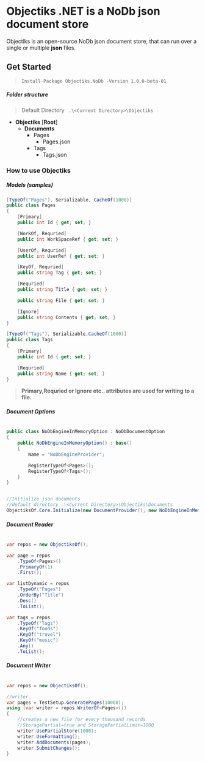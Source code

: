 # Objectiks .NET is a NoDb json document store 

Objectiks is an open-source NoDb json document store, that can run over a single or multiple **json** files.



## Get Started

> ```Install-Package Objectiks.NoDb -Version 1.0.0-beta-01```

##### Folder structure

> Default Directory ``` .\<Current Directory>\Objectiks```

- **Objectiks** [**Root**]
  - **Documents**
    - Pages
      - Pages.json
    - Tags
      - Tags.json
  
### How to use Objectiks

##### Models (samples)

```csharp
[TypeOf("Pages"), Serializable, CacheOf(1000)]
public class Pages
{
    [Primary]
    public int Id { get; set; }

    [WorkOf, Requried]
    public int WorkSpaceRef { get; set; }

    [UserOf, Requried]
    public int UserRef { get; set; }

    [KeyOf, Requried]
    public string Tag { get; set; }

    [Requried]
    public string Title { get; set; }

    public string File { get; set; }

    [Ignore]
    public string Contents { get; set; }
}

[TypeOf("Tags"), Serializable,CacheOf(1000)]
public class Tags
{
    [Primary]
    public int Id { get; set; }

    [Requried]
    public string Name { get; set; }
}

```

> **Primary,Requried or Ignore  etc.. attributes are used for writing to a file.**


##### Document Options

```csharp

public class NoDbEngineInMemoryOption : NoDbDocumentOption
{
    public NoDbEngineInMemoryOption() : base()
    {
        Name = "NoDbEngineProvider";

        RegisterTypeOf<Pages>();
        RegisterTypeOf<Tags>();
    }
}


//Initialize json documents
//default directory .\<Current Directory>\Objectiks\Documents
ObjectiksOf.Core.Initialize(new DocumentProvider(), new NoDbEngineInMemoryOption());


```

##### Document Reader

```csharp

var repos = new ObjectiksOf();

var page = repos
    .TypeOf<Pages>()
    .PrimaryOf(1)
    .First();

var listDynamic = repos
    .TypeOf("Pages")
    .OrderBy("Title")
    .Desc()
    .ToList();

var tags = repos
    .TypeOf("Tags")
    .KeyOf("foods")
    .KeyOf("travel")
    .KeyOf("music")
    .Any()
    .ToList();

```

##### Document Writer

```csharp

var repos = new ObjectiksOf();

//writer
var pages = TestSetup.GeneratePages(10000);
using (var writer = repos.WriterOf<Pages>())
{
    //creates a new file for every thousand records
    //StoragePartial=true and StoragePartialLimit=1000
    writer.UsePartialStore(1000);
    writer.UseFormatting();
    writer.AddDocuments(pages);
    writer.SubmitChanges();
}

```







